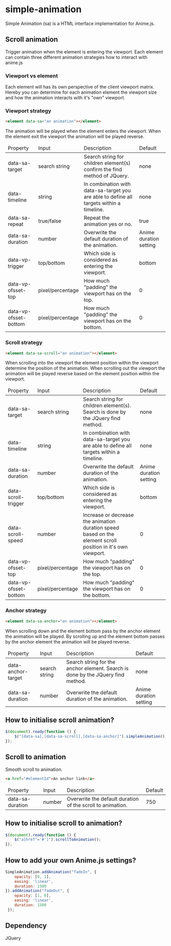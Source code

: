 # simple-animation

Simple Animation (sa) is a HTML interface implementation for Anime.js.


## Scroll animation
Trigger animation when the element is entering the viewport.
Each element can contain three different animation strategies how to interact with anime.js

### Viewport vs element
Each element will has its own perspective of the client viewport matrix.
Hereby you can determine for each animation element the viewport size and how the animation interacts with it's "own" viewport.

### Viewport strategy
```html
<element data-sa="an animation"></element>
```
The animation will be played when the element enters the viewport.
When the element exit the viewport the animation will be played reverse.
<table>
    <thead>
        <td>Property</th>
        <td>Input</th>
        <td>Description</th>
        <td>Default</th>
    </thead>
    <tbody>
        <tr>
            <td>data-sa-target</td>
            <td>search string</td>
            <td>Search string for children element(s) confirm the find method of JQuery.</td>
            <td>none</td>
        </tr>
        <tr>
            <td>data-timeline</td>
            <td>string</td>
            <td>In combination with data-sa-target you are able to define all targets within a timeline. </td>
            <td>none</td>
        </tr>
        <tr>
            <td>data-sa-repeat</td>
            <td>true/false</td>
            <td>Repeat the animation yes or no.</td>
            <td>true</td>
        </tr>
        <tr>
            <td>data-sa-duration</td>
            <td>number</td>
            <td>Overwrite the default duration of the animation.</td>
            <td>Anime duration setting</td>
        </tr>
        <tr>
            <td>data-vp-trigger</td>
            <td>top/bottom</td>
            <td>Which side is considered as entering the viewport.</td>
            <td>bottom</td>
        </tr>
        <tr>
            <td>data-vp-ofsset-top</td>
            <td>pixel/percentage</td>
            <td>How much "padding" the viewport has on the top.</td>
            <td>0</td>
        </tr>
        <tr>
            <td>data-vp-ofsset-bottom</td>
            <td>pixel/percentage</td>
            <td>How much "padding" the viewport has on the bottom.</td>
            <td>0</td>
        </tr>
    </tbody>
</table>

### Scroll strategy
```html
<element data-sa-scroll="an animation"></element>
```
When scrolling into the viewport the element position within the viewport determine the position of the animation.
When scrolling out the viewport the animation will be played reverse based on the element position within the viewport.

<table>
    <thead>
        <td>Property</th>
        <td>Input</th>
        <td>Description</th>
        <td>Default</th>
    </thead>
    <tbody>
        <tr>
            <td>data-sa-target</td>
            <td>search string</td>
            <td>Search string for children element(s). Search is done by the JQuery find method.</td>
            <td>none</td>
        </tr>
        <tr>
            <td>data-timeline</td>
            <td>string</td>
            <td>In combination with data-sa-target you are able to define all targets within a timeline. </td>
            <td>none</td>
        </tr>
        <tr>
            <td>data-sa-duration</td>
            <td>number</td>
            <td>Overwrite the default duration of the animation.</td>
            <td>Anime duration setting</td>
        </tr>
        <tr>
            <td>data-scroll-trigger</td>
            <td>top/bottom</td>
            <td>Which side is considered as entering the viewport.</td>
            <td>bottom</td>
        </tr>
        <tr>
            <td>data-scroll-speed</td>
            <td>number</td>
            <td>Increase or decrease the animation duration speed based on the element scroll position in it's own viewport.</td>
            <td>0</td>
        </tr>
        <tr>
            <td>data-vp-ofsset-top</td>
            <td>pixel/percentage</td>
            <td>How much "padding" the viewport has on the top.</td>
            <td>0</td>
        </tr>
        <tr>
            <td>data-vp-ofsset-bottom</td>
            <td>pixel/percentage</td>
            <td>How much "padding" the viewport has on the bottom.</td>
            <td>0</td>
        </tr>
    </tbody>
</table>

### Anchor strategy
```html
<element data-sa-anchor="an animation"></element>
```

When scrolling down and the element bottom pass by the anchor element the animation will be played. 
By scrolling up and the element bottom passes by the anchor element the animation will be played reverse.

<table>
    <thead>
        <td>Property</th>
        <td>Input</th>
        <td>Description</th>
        <td>Default</th>
    </thead>
    <tbody>
        <tr>
            <td>data-anchor-target</td>
            <td>search string</td>
            <td>Search string for the anchor element. Search is done by the JQuery find method.</td>
            <td>none</td>
        </tr>
        <tr>
            <td>data-sa-duration</td>
            <td>number</td>
            <td>Overwrite the default duration of the animation.</td>
            <td>Anime duration setting</td>
        </tr>
    </tbody>
</table>

## How to initialise scroll animation?
```javascript
$(document).ready(function () {
    $("[data-sa],[data-sa-scroll],[data-sa-anchor]").simpleAnimation();
});
``` 

## Scroll to animation
Smooth scroll to animation.
```html
<a href="#elementId">An anchor link</a>
```
<table>
    <thead>
        <td>Property</th>
        <td>Input</th>
        <td>Description</th>
        <td>Default</th>
    </thead>
    <tbody>
        <tr>
            <td>data-sa-duration</td>
            <td>number</td>
            <td>Overwrite the default duration of the scroll to animation.</td>
            <td>750</td>
        </tr>
    </tbody>
</table>

## How to initialise scroll to animation?
```javascript
$(document).ready(function () {
    $("a[href^='#']").scrollToAnimation();
});
``` 

## How to add your own Anime.js settings?

```javascript
SimpleAnimation.addAnimation("fadeIn", {
    opacity: [0, 1],
    easing: 'linear',
    duration: 1500
}).addAnimation("fadeOut", {
    opacity: [1, 0],
    easing: 'linear',
    duration: 1500
 });
```

## Dependency
JQuery